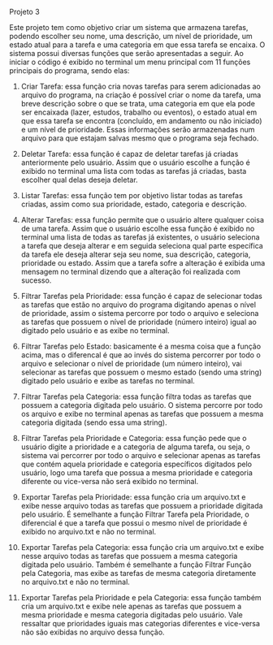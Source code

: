 Projeto 3

Este projeto tem como objetivo criar um sistema que armazena tarefas, podendo escolher seu nome, uma descrição, um nível de prioridade, um estado atual para a tarefa e uma categoria em que essa tarefa se encaixa. O sistema possui diversas funções que serão apresentadas a seguir. Ao iniciar o código é exibido no terminal um menu principal com 11 funções principais do programa, sendo elas: 

1. Criar Tarefa: essa função cria novas tarefas para serem adicionadas ao arquivo do programa, na criação é possível criar o nome da tarefa, uma breve descrição sobre o que se trata, uma categoria em que ela pode ser encaixada (lazer, estudos, trabalho ou eventos), o estado atual em que essa tarefa se encontra (concluído, em andamento ou não iniciado) e um nível de prioridade. Essas informações serão armazenadas num arquivo para que estajam salvas mesmo que o programa seja fechado.

2. Deletar Tarefa: essa função é capaz de deletar tarefas já criadas anteriormente pelo usuário. Assim que o usuário escolhe a função é exibido no terminal uma lista com todas as tarefas já criadas, basta escolher qual delas deseja deletar.

3. Listar Tarefas: essa função tem por objetivo listar todas as tarefas criadas, assim como sua prioridade, estado, categoria e descrição.

4. Alterar Tarefas: essa função permite que o usuário altere qualquer coisa de uma tarefa. Assim que o usuário escolhe essa função é exibido no terminal uma lista de todas as tarefas já existentes, o usuário seleciona a tarefa que deseja alterar e em seguida seleciona qual parte específica da tarefa ele deseja alterar seja seu nome, sua descrição, categoria, prioridade ou estado. Assim que a tarefa sofre a alteração é exibida uma mensagem no terminal dizendo que a alteração foi realizada com sucesso.

5. Filtrar Tarefas pela Prioridade: essa função é capaz de selecionar todas as tarefas que estão no arquivo do programa digitando apenas o nível de prioridade, assim o sistema percorre por todo o arquivo e seleciona as tarefas que possuem o nível de prioridade (número inteiro) igual ao digitado pelo usuário e as exibe no terminal.

6. Filtrar Tarefas pelo Estado: basicamente é a mesma coisa que a função acima, mas o diferencal é que ao invés do sistema percorrer por todo o arquivo e selecionar o nível de prioridade (um número inteiro), vai selecionar as tarefas que possuem o mesmo estado (sendo uma string) digitado pelo usuário e exibe as tarefas no terminal.

7. Filtrar Tarefas pela Categoria: essa função filtra todas as tarefas que possuem a categoria digitada pelo usuário. O sistema percorre por todo os arquivo e exibe no terminal apenas as tarefas que possuem a mesma categoria digitada (sendo essa uma string).

8. Filtrar Tarefas pela Prioridade e Categoria: essa função pede que o usuário digite a prioridade e a categoria de alguma tarefa, ou seja, o sistema vai percorrer por todo o arquivo e selecionar apenas as tarefas que contém aquela prioridade e categoria específicos digitados pelo usuário, logo uma tarefa que possua a mesma prioridade e categoria diferente ou vice-versa não será exibido no terminal.

9. Exportar Tarefas pela Prioridade: essa função cria um arquivo.txt e exibe nesse arquivo todas as tarefas que possuem a prioridade digitada pelo usuário. É semelhante a função Filtrar Tarefa pela Prioridade, o diferencial é que a tarefa que possui o mesmo nível de prioridade é exibido no arquivo.txt e não no terminal.

10. Exportar Tarefas pela Categoria: essa função cria um arquivo.txt e exibe nesse arquivo todas as tarefas que possuem a mesma categoria digitada pelo usuário. Também é semelhante a função Filtrar Função pela Categoria, mas exibe as tarefas de mesma categoria diretamente no arquivo.txt e não no terminal.

11. Exportar Tarefas pela Prioridade e pela Categoria: essa função também cria um arquivo.txt e exibe nele apenas as tarefas que possuem a mesma prioridade e mesma categoria digitadas pelo usuário. Vale ressaltar que prioridades iguais mas categorias diferentes e vice-versa não são exibidas no arquivo dessa função.
